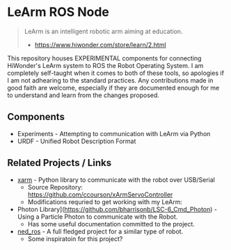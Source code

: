 # LeArm ROS Node

> LeArm is an intelligent robotic arm aiming at education.
> - https://www.hiwonder.com/store/learn/2.html

This repository houses EXPERIMENTAL components for connecting HiWonder's LeArm system to ROS the Robot Operating System.
I am completely self-taught when it comes to both of these tools, so apologies if I am not adhearing to the standard practices.
Any contributions made in good faith are welcome, especially if they are documented enough for me to understand and learn from the changes proposed.

## Components

- Experiments - Attempting to communication with LeArm via Python
- URDF - Unified Robot Description Format

## Related Projects / Links

- [xarm](https://pypi.org/project/xarm/) - Python library to communicate with the robot over USB/Serial
  - Source Repository: https://github.com/ccourson/xArmServoController
  - Modifications requried to get working with my LeArm: 
- Photon Library](https://github.com/bharrisonb/LSC-6_Cmd_Photon) - Using a Particle Photon to communicate with the Robot.
  - Has some useful documentation committed to the project.
- [ned_ros](https://github.com/NiryoRobotics/ned_ros) - A full fledged project for a similar type of robot.
  - Some inspiratoin for this project?